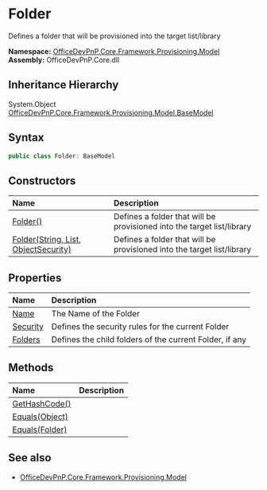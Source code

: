 # Folder
Defines a folder that will be provisioned into the target list/library  

**Namespace:** [OfficeDevPnP.Core.Framework.Provisioning.Model](OfficeDevPnP.Core.Framework.Provisioning.Model.md)  
**Assembly:** OfficeDevPnP.Core.dll  
## Inheritance Hierarchy
System.Object  
    [OfficeDevPnP.Core.Framework.Provisioning.Model.BaseModel](OfficeDevPnP.Core.Framework.Provisioning.Model.BaseModel.md)
## Syntax
```C#
public class Folder: BaseModel
```
## Constructors
|**Name**|**Description**|
|:-----|:-----|
| [Folder()](OfficeDevPnP.Core.Framework.Provisioning.Model.Folder.ctor1.md) |  Defines a folder that will be provisioned into the target list/library 
| [Folder(String, List<Folder>, ObjectSecurity)](OfficeDevPnP.Core.Framework.Provisioning.Model.Folder.ctor2.md) |  Defines a folder that will be provisioned into the target list/library 
## Properties
|**Name**|**Description**|
|:-----|:-----|
| [Name](OfficeDevPnP.Core.Framework.Provisioning.Model.Folder.Name.md) | The Name of the Folder
| [Security](OfficeDevPnP.Core.Framework.Provisioning.Model.Folder.Security.md) | Defines the security rules for the current Folder
| [Folders](OfficeDevPnP.Core.Framework.Provisioning.Model.Folder.Folders.md) | Defines the child folders of the current Folder, if any
## Methods
|**Name**|**Description**|
|:-----|:-----|
| [GetHashCode()](OfficeDevPnP.Core.Framework.Provisioning.Model.Folder.1c6872bd.md) | 
| [Equals(Object)](OfficeDevPnP.Core.Framework.Provisioning.Model.Folder.3520ddbb.md) | 
| [Equals(Folder)](OfficeDevPnP.Core.Framework.Provisioning.Model.Folder.4b857f24.md) | 
## See also
- [OfficeDevPnP.Core.Framework.Provisioning.Model](OfficeDevPnP.Core.Framework.Provisioning.Model.md)

